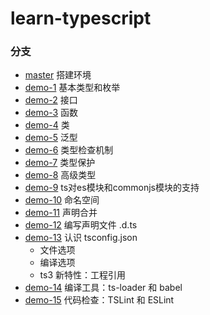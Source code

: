 # learn-typescript

### 分支
- [master](https://github.com/lalalazero/learn-typescript/tree/master) 搭建环境
- [demo-1](https://github.com/lalalazero/learn-typescript/blob/demo-1/note.md) 基本类型和枚举
- [demo-2](https://github.com/lalalazero/learn-typescript/blob/demo-2/note.md) 接口 
- [demo-3](https://github.com/lalalazero/learn-typescript/blob/demo-3/note.md) 函数 
- [demo-4](https://github.com/lalalazero/learn-typescript/blob/demo-4/note.md) 类
- [demo-5](https://github.com/lalalazero/learn-typescript/blob/demo-5/note.md) 泛型
- [demo-6](https://github.com/lalalazero/learn-typescript/blob/demo-6/note.md) 类型检查机制
- [demo-7](https://github.com/lalalazero/learn-typescript/blob/demo-7/note.md) 类型保护 
- [demo-8](https://github.com/lalalazero/learn-typescript/blob/demo-8/note.md) 高级类型
- [demo-9](https://github.com/lalalazero/learn-typescript/blob/demo-9/note.md) ts对es模块和commonjs模块的支持
- [demo-10](https://github.com/lalalazero/learn-typescript/blob/demo-10/note.md) 命名空间
- [demo-11](https://github.com/lalalazero/learn-typescript/blob/demo-11/note.md) 声明合并
- [demo-12](https://github.com/lalalazero/learn-typescript/blob/demo-12/note.md) 编写声明文件 .d.ts
- [demo-13](https://github.com/lalalazero/learn-typescript/blob/demo-13/note.md) 认识 tsconfig.json
    - 文件选项
    - 编译选项
    - ts3 新特性：工程引用
- [demo-14](https://github.com/lalalazero/learn-typescript/blob/demo-14/note.md) 编译工具：ts-loader 和 babel
- [demo-15](https://github.com/lalalazero/learn-typescript/blob/demo-15/note.md) 代码检查：TSLint 和 ESLint